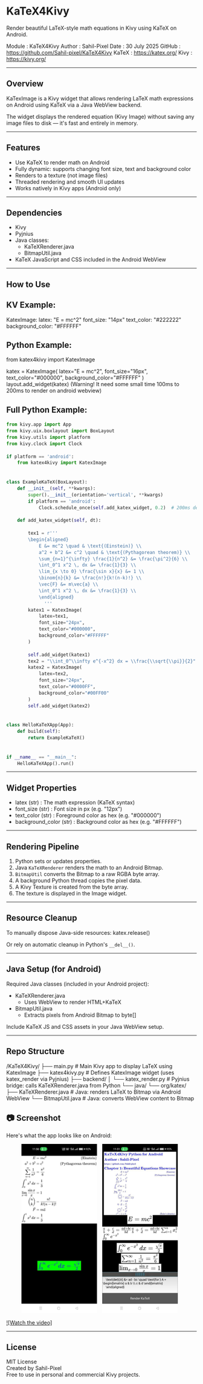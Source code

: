 KaTeX4Kivy
==========

Render beautiful LaTeX-style math equations in Kivy using KaTeX on Android.

Module   : KaTeX4Kivy
Author   : Sahil-Pixel
Date     : 30 July 2025
GitHub   : https://github.com/Sahil-pixel/KaTeX4Kivy
KaTeX    : https://katex.org/
Kivy     : https://kivy.org/

------------------------------------------------------------
Overview
------------------------------------------------------------

KaTexImage is a Kivy widget that allows rendering LaTeX math expressions
on Android using KaTeX via a Java WebView backend.

The widget displays the rendered equation (Kivy Image)
without saving any image files to disk — it's fast and entirely in memory.

------------------------------------------------------------
Features
------------------------------------------------------------

- Use KaTeX to render math on Android
- Fully dynamic: supports changing font size, text and background color
- Renders to a texture (not image files)
- Threaded rendering and smooth UI updates
- Works natively in Kivy apps (Android only)

------------------------------------------------------------
Dependencies
------------------------------------------------------------

- Kivy
- Pyjnius
- Java classes:
    - KaTeXRenderer.java
    - BitmapUtil.java
- KaTeX JavaScript and CSS included in the Android WebView

------------------------------------------------------------
How to Use
------------------------------------------------------------

KV Example:
-----------
KatexImage:
    latex: "E = mc^2"
    font_size: "14px"
    text_color: "#222222"
    background_color: "#FFFFFF"

Python Example:
---------------
from katex4kivy import KatexImage

katex = KatexImage(
    latex="E = mc^2",
    font_size="16px",
    text_color="#000000",
    background_color="#FFFFFF"
)
layout.add_widget(katex)
(Warning! It need some small time 100ms to 200ms to render on android webview)

Full Python Example:
---------------
```python
from kivy.app import App
from kivy.uix.boxlayout import BoxLayout
from kivy.utils import platform
from kivy.clock import Clock

if platform == 'android':
    from katex4kivy import KatexImage


class ExampleKaTeX(BoxLayout):
    def __init__(self, **kwargs):
        super().__init__(orientation='vertical', **kwargs)
        if platform == 'android':
            Clock.schedule_once(self.add_katex_widget, 0.2)  # 200ms delay

    def add_katex_widget(self, dt):

        tex1 = r'''
        \begin{aligned}
            E &= mc^2 \quad & \text{(Einstein)} \\
            a^2 + b^2 &= c^2 \quad & \text{(Pythagorean theorem)} \\
            \sum_{n=1}^{\infty} \frac{1}{n^2} &= \frac{\pi^2}{6} \\
            \int_0^1 x^2 \, dx &= \frac{1}{3} \\
            \lim_{x \to 0} \frac{\sin x}{x} &= 1 \\
            \binom{n}{k} &= \frac{n!}{k!(n-k)!} \\
            \vec{F} &= m\vec{a} \\
            \int_0^1 x^2 \, dx &= \frac{1}{3} \\
            \end{aligned} 
              '''
        katex1 = KatexImage(
            latex=tex1,
            font_size="24px",
            text_color="#000000",
            background_color="#FFFFFF"
        )

        self.add_widget(katex1)
        tex2 = "\\int_0^\\infty e^{-x^2} dx = \\frac{\\sqrt{\\pi}}{2}"
        katex2 = KatexImage(
            latex=tex2,
            font_size="24px",
            text_color="#0000FF",
            background_color="#00FF00"
        )
        self.add_widget(katex2)


class HelloKaTeXApp(App):
    def build(self):
        return ExampleKaTeX()


if __name__ == "__main__":
    HelloKaTeXApp().run()

```
------------------------------------------------------------
Widget Properties
------------------------------------------------------------

- latex (str)            : The math expression (KaTeX syntax)
- font_size (str)        : Font size in px (e.g. "12px")
- text_color (str)       : Foreground color as hex (e.g. "#000000")
- background_color (str) : Background color as hex (e.g. "#FFFFFF")

------------------------------------------------------------
Rendering Pipeline
------------------------------------------------------------

1. Python sets or updates properties.
2. Java `KaTeXRenderer` renders the math to an Android Bitmap.
3. `BitmapUtil` converts the Bitmap to a raw RGBA byte array.
4. A background Python thread copies the pixel data.
5. A Kivy Texture is created from the byte array.
6. The texture is displayed in the Image widget.



------------------------------------------------------------
Resource Cleanup
------------------------------------------------------------

To manually dispose Java-side resources:
    katex.release()

Or rely on automatic cleanup in Python's `__del__()`.

------------------------------------------------------------
Java Setup (for Android)
------------------------------------------------------------

Required Java classes (included in your Android project):

- KaTeXRenderer.java
    - Uses WebView to render HTML+KaTeX
- BitmapUtil.java
    - Extracts pixels from Android Bitmap to byte[]

Include KaTeX JS and CSS assets in your Java WebView setup.

------------------------------------------------------------
Repo Structure
------------------------------------------------------------

/KaTeX4Kivy/
├── main.py                        # Main Kivy app to display LaTeX using KatexImage
├── katex4kivy.py                  # Defines KatexImage widget (uses katex_render via Pyjnius)
├── backend/
│   └── katex_render.py           # Pyjnius bridge: calls KaTeXRenderer.java from Python
└── java/
    └── org/katex/
        ├── KaTeXRenderer.java    # Java: renders LaTeX to Bitmap via Android WebView
        └── BitmapUtil.java       # Java: converts WebView content to Bitmap


## 📷 Screenshot

Here's what the app looks like on Android:
<p align="center">
  <img src="s0.jpg" width="200" style="display:inline-block; margin-right:10px;">
  <img src="s1.jpg" width="200" style="display:inline-block; margin-right:10px;">
  
</p>

[![Watch the video]](https://youtube.com/shorts/dQ-A_xP6iEQ?si=P4ioPWm8_F5-Rjuz)

------------------------------------------------------------
License
------------------------------------------------------------

MIT License  
Created by Sahil-Pixel  
Free to use in personal and commercial Kivy projects.
